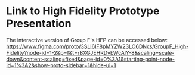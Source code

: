 # Link to High Fidelity Prototype Presentation

The interactive version of Group F's HFP can be accessed below: 
https://www.figma.com/proto/3SLI6IF8pMYZW23LO6DNxs/GroupF_High-Fidelity?node-id=1-2&p=f&t=rBXGJEHRDvbWcAlY-8&scaling=scale-down&content-scaling=fixed&page-id=0%3A1&starting-point-node-id=1%3A2&show-proto-sidebar=1&hide-ui=1
